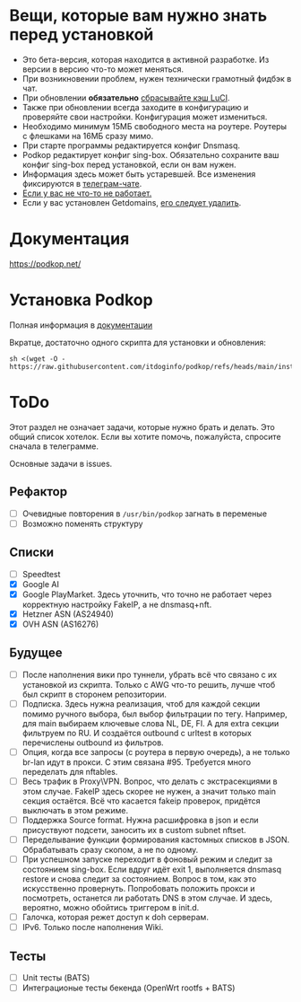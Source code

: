 # Вещи, которые вам нужно знать перед установкой

- Это бета-версия, которая находится в активной разработке. Из версии в версию что-то может меняться.
- При возникновении проблем, нужен технически грамотный фидбэк в чат.
- При обновлении **обязательно** [сбрасывайте кэш LuCI](https://podkop.net/docs/clearbrowsercache/).
- Также при обновлении всегда заходите в конфигурацию и проверяйте свои настройки. Конфигурация может измениться.
- Необходимо минимум 15МБ свободного места на роутере. Роутеры с флешками на 16МБ сразу мимо.
- При старте программы редактируется конфиг Dnsmasq.
- Podkop редактирует конфиг sing-box. Обязательно сохраните ваш конфиг sing-box перед установкой, если он вам нужен.
- Информация здесь может быть устаревшей. Все изменения фиксируются в [телеграм-чате](https://t.me/itdogchat/81758/420321).
- [Если у вас не что-то не работает.](https://podkop.net/docs/diagnostics/)
- Если у вас установлен Getdomains, [его следует удалить](https://github.com/itdoginfo/domain-routing-openwrt?tab=readme-ov-file#%D1%81%D0%BA%D1%80%D0%B8%D0%BF%D1%82-%D0%B4%D0%BB%D1%8F-%D1%83%D0%B4%D0%B0%D0%BB%D0%B5%D0%BD%D0%B8%D1%8F).

# Документация
https://podkop.net/

# Установка Podkop
Полная информация в [документации](https://podkop.net/docs/install/)

Вкратце, достаточно одного скрипта для установки и обновления:
```
sh <(wget -O - https://raw.githubusercontent.com/itdoginfo/podkop/refs/heads/main/install.sh)
```

# ToDo
Этот раздел не означает задачи, которые нужно брать и делать. Это общий список хотелок. Если вы хотите помочь, пожалуйста, спросите сначала в телеграмме.

Основные задачи в issues.

## Рефактор
- [ ] Очевидные повторения в `/usr/bin/podkop` загнать в переменые
- [ ] Возможно поменять структуру

## Списки
- [ ] Speedtest
- [x] Google AI
- [x] Google PlayMarket. Здесь уточнить, что точно не работает через корректную настройку FakeIP, а не dnsmasq+nft.
- [x] Hetzner ASN (AS24940)
- [x] OVH ASN (AS16276)

## Будущее
- [ ] После наполнения вики про туннели, убрать всё что связано с их установкой из скрипта. Только с AWG что-то решить, лучше чтоб был скрипт в сторонем репозитории. 
- [ ] Подписка. Здесь нужна реализация, чтоб для каждой секции помимо ручного выбора, был выбор фильтрации по тегу. Например, для main выбираем ключевые слова NL, DE, FI. А для extra секции фильтруем по RU. И создаётся outbound c urltest в которых перечислены outbound из фильтров.
- [ ] Опция, когда все запросы (с роутера в первую очередь), а не только br-lan идут в прокси. С этим связана #95. Требуется много переделать для nftables.
- [ ] Весь трафик в Proxy\VPN. Вопрос, что делать с экстрасекциями в этом случае. FakeIP здесь скорее не нужен, а значит только main секция остаётся. Всё что касается fakeip проверок, придётся выключать в этом режиме.
- [ ] Поддержка Source format. Нужна расшифровка в json и если присуствуют подсети, заносить их в custom subnet nftset.
- [ ] Переделывание функции формирования кастомных списков в JSON. Обрабатывать сразу скопом, а не по одному.
- [ ] При успешном запуске переходит в фоновый режим и следит за состоянием sing-box. Если вдруг идёт exit 1, выполняется dnsmasq restore и снова следит за состоянием. Вопрос в том, как это искусcтвенно провернуть. Попробовать положить прокси и посмотреть, останется ли работать DNS в этом случае. И здесь, вероятно, можно обойтись триггером в init.d.
- [ ] Галочка, которая режет доступ к doh серверам.
- [ ] IPv6. Только после наполнения Wiki.

## Тесты
- [ ] Unit тесты (BATS)
- [ ] Интеграционые тесты бекенда (OpenWrt rootfs + BATS)
